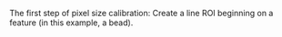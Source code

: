 The first step of pixel size calibration: Create a line ROI beginning on
a feature (in this example, a bead).

